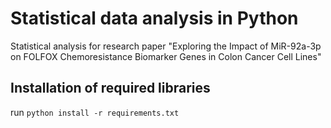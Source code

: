 # Statistical data analysis in Python
Statistical analysis for research paper "Exploring the Impact of MiR-92a-3p on FOLFOX Chemoresistance Biomarker Genes in Colon Cancer Cell Lines"
## Installation of required libraries
run `python install -r requirements.txt`
